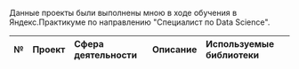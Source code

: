 Данные проекты были выполнены мною в ходе обучения в Яндекс.Практикуме по направлению "Специалист по Data Science".

| № | **Проект** | **Сфера деятельности** | **Описание** | **Используемые библиотеки** |  
|:--|:-----------|:---------------------- |:-------------|:----------------|  

